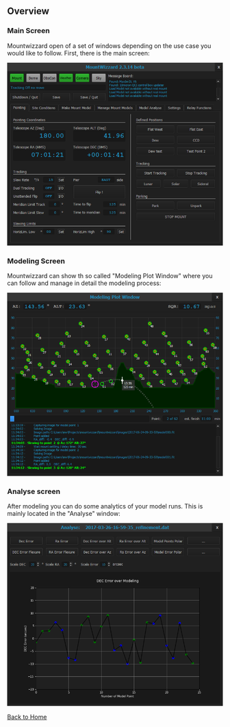 ## Overview
### Main Screen
Mountwizzard open of a set of windows depending on the use case you would like to follow. First, there is the main screen:

<img src="../pics/mainscreen.png"/>

### Modeling Screen
Mountwizzard can show th so called "Modeling Plot Window" where you can follow and manage in detail the modeling process:

<img src="../pics/modelingplotwindow.png"/>

### Analyse screen
After modeling you can do some analytics of your model runs. This is mainly located in the "Analyse" window:

<img src="../pics/analysewindow.png"/>

[Back to Home](home.md)